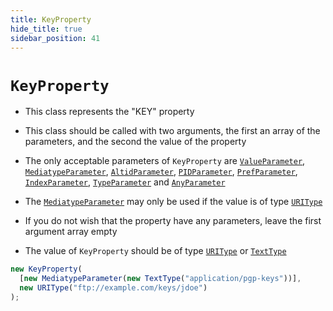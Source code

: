 ```yaml
---
title: KeyProperty
hide_title: true
sidebar_position: 41
---
```


# `KeyProperty`

- This class represents the "KEY" property

- This class should be called with two arguments, the first an array of the
  parameters, and the second the value of the property

- The only acceptable parameters of `KeyProperty` are
  [`ValueParameter`](/documentation/parameters/valueparameter),
  [`MediatypeParameter`](/documentation/parameters/mediatypeparameter),
  [`AltidParameter`](/documentation/parameters/altidparameter),
  [`PIDParameter`](/documentation/parameters/pidparameter),
  [`PrefParameter`](/documentation/parameters/prefparameter),
  [`IndexParameter`](/documentation/parameters/indexparameter),
  [`TypeParameter`](/documentation/parameters/typeparameter) and
  [`AnyParameter`](/documentation/parameters/anyparameter)

- The [`MediatypeParameter`](/documentation/parameters/mediatypeparameter) may
  only be used if the value is of type
  [`URIType`](/documentation/values/uritype)

- If you do not wish that the property have any parameters, leave the first
  argument array empty

- The value of `KeyProperty` should be of type
  [`URIType`](/documentation/values/uritype) or
  [`TextType`](/documentation/values/texttype-and-textlisttype)

```js
new KeyProperty(
  [new MediatypeParameter(new TextType("application/pgp-keys"))],
  new URIType("ftp://example.com/keys/jdoe")
);
```
